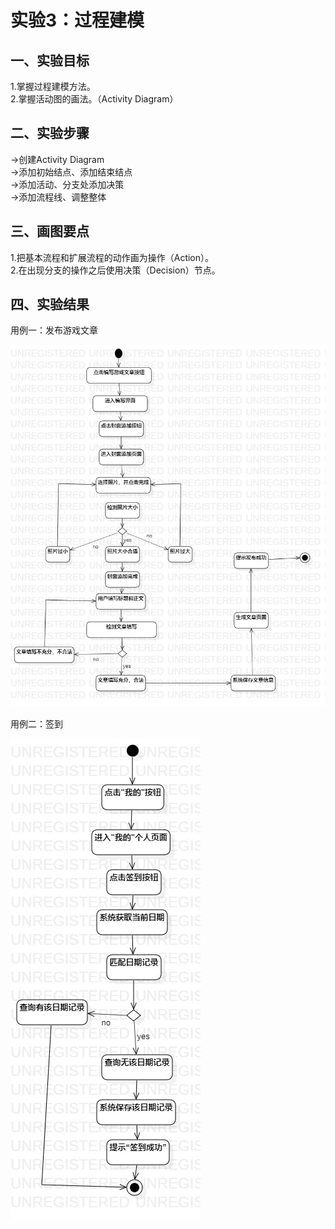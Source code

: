 # 实验3：过程建模 
## 一、实验目标
1.掌握过程建模方法。  
2.掌握活动图的画法。（Activity Diagram）
## 二、实验步骤
->创建Activity Diagram  
->添加初始结点、添加结束结点  
->添加活动、分支处添加决策  
->添加流程线、调整整体  
## 三、画图要点
1.把基本流程和扩展流程的动作画为操作（Action）。  
2.在出现分支的操作之后使用决策（Decision）节点。
## 四、实验结果

用例一：发布游戏文章 

![活动图一](./lab3_1.jpg)  

用例二：签到 

![活动图2](./lab3_2.jpg)  
